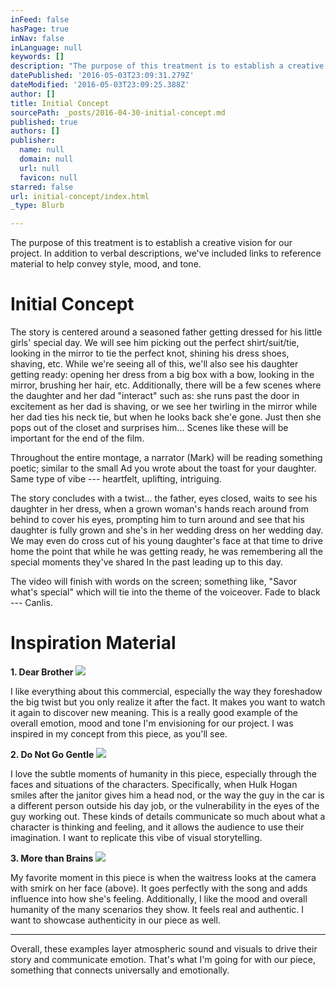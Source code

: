```yaml
---
inFeed: false
hasPage: true
inNav: false
inLanguage: null
keywords: []
description: "The purpose of this treatment is to establish a creative vision for our project. In addition to verbal descriptions, we've included links to reference material to help convey style, mood, and tone."
datePublished: '2016-05-03T23:09:31.279Z'
dateModified: '2016-05-03T23:09:25.388Z'
author: []
title: Initial Concept
sourcePath: _posts/2016-04-30-initial-concept.md
published: true
authors: []
publisher:
  name: null
  domain: null
  url: null
  favicon: null
starred: false
url: initial-concept/index.html
_type: Blurb

---
```

The purpose of this treatment is to establish a creative vision for our project. In addition to verbal descriptions, we've included links to reference material to help convey style, mood, and tone.

# Initial Concept

The story is centered around a seasoned father getting dressed for his little girls' special day. We will see him picking out the perfect shirt/suit/tie, looking in the mirror to tie the perfect knot, shining his dress shoes, shaving, etc. While we're seeing all of this, we'll also see his daughter getting ready: opening her dress from a big box with a bow, looking in the mirror, brushing her hair, etc. Additionally, there will be a few scenes where the daughter and her dad "interact" such as: she runs past the door in excitement as her dad is shaving, or we see her twirling in the mirror while her dad ties his neck tie, but when he looks back she'e gone. Just then she pops out of the closet and surprises him... Scenes like these will be important for the end of the film.

Throughout the entire montage, a narrator (Mark) will be reading something poetic; similar to the small Ad you wrote about the toast for your daughter. Same type of vibe --- heartfelt, uplifting, intriguing.

The story concludes with a twist... the father, eyes closed, waits to see his daughter in her dress, when a grown woman's hands reach around from behind to cover his eyes, prompting him to turn around and see that his daughter is fully grown and she's in her wedding dress on her wedding day. We may even do cross cut of his young daughter's face at that time to drive home the point that while he was getting ready, he was remembering all the special moments they've shared In the past leading up to this day.

The video will finish with words on the screen; something like, "Savor what's special" which will tie into the theme of the voiceover. Fade to black --- Canlis.

# Inspiration Material

**1\. Dear Brother**
![](https://s3-us-west-2.amazonaws.com/the-grid-img/p/13179d6617afdfa6049a18c37cf2a8309cf71021.png)

I like everything about this commercial, especially the way they foreshadow the big twist but you only realize it after the fact. It makes you want to watch it again to discover new meaning. This is a really good example of the overall emotion, mood and tone I'm envisioning for our project. I was inspired in my concept from this piece, as you'll see.

**2\. Do Not Go Gentle**
![](https://the-grid-user-content.s3-us-west-2.amazonaws.com/dd0f2a23-e3c3-4391-9250-243e4ff98083.png)

I love the subtle moments of humanity in this piece, especially through the faces and situations of the characters. Specifically, when Hulk Hogan smiles after the janitor gives him a head nod, or the way the guy in the car is a different person outside his day job, or the vulnerability in the eyes of the guy working out. These kinds of details communicate so much about what a character is thinking and feeling, and it allows the audience to use their imagination. I want to replicate this vibe of visual storytelling.

**3\. More than Brains**
![](https://the-grid-user-content.s3-us-west-2.amazonaws.com/83b028f9-ac7d-40de-b6c3-aefc596f138d.png)

My favorite moment in this piece is when the waitress looks at the camera with smirk on her face (above). It goes perfectly with the song and adds influence into how she's feeling. Additionally, I like the mood and overall humanity of the many scenarios they show. It feels real and authentic. I want to showcase authenticity in our piece as well.

---

Overall, these examples layer atmospheric sound and visuals to drive their story and communicate emotion. That's what I'm going for with our piece, something that connects universally and emotionally.